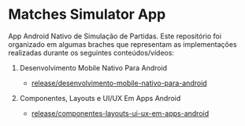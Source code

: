 # Matches Simulator App

App Android Nativo de Simulação de Partidas. Este repositório foi organizado em algumas braches que representam as implementações realizadas durante os seguintes conteúdos/vídeos:

1. Desenvolvimento Mobile Nativo Para Android
      - [release/desenvolvimento-mobile-nativo-para-android](https://github.com/BrCarlini/matches-simulator-app/tree/release/desenvolvimento-mobile-nativo-para-android)

2. Componentes, Layouts e UI/UX Em Apps Android
      - [release/componentes-layouts-ui-ux-em-apps-android](https://github.com/BrCarlini/matches-simulator-app/tree/release/componentes-layouts-ui-ux-em-apps-android)
